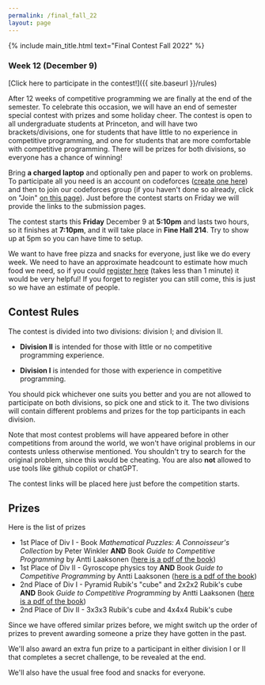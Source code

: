 ```yaml
---
permalink: /final_fall_22
layout: page
---
```


{% include main_title.html text="Final Contest Fall 2022" %}

### Week 12 (December 9)

<span class="badge text-bg-success fs-3">[Click here to participate in the contest!]({{ site.baseurl }}/rules)</span>

After 12 weeks of competitive programming we are finally at the end of
the semester. To celebrate this occasion, we will have an end of
semester special contest with prizes and some holiday cheer. The
contest is open to all undergraduate students at Princeton, and will
have two brackets/divisions, one for students that have little to no
experience in competitive programming, and one for students that are
more comfortable with competitive programming. There will be prizes
for both divisions, so everyone has a chance of winning!

Bring **a charged laptop** and optionally pen and paper to work on
problems. To participate all you need is an account on codeforces
([create one here](https://codeforces.com)) and then to join our
codeforces group (if you haven't done so already, click on "Join" [on
this page](https://codeforces.com/group/hNnRWqFua0/contests)). Just
before the contest starts on Friday we will provide the links to the
submission pages.

The contest starts this **Friday** December 9 at **5:10pm** and lasts
two hours, so it finishes at **7:10pm**, and it will take place in
**Fine Hall 214**. Try to show up at 5pm so you can have time to
setup.

We want to have free pizza and snacks for everyone, just like we do
every week. We need to have an approximate headcount to estimate
how much food we need, so if you could [register
here](https://forms.gle/U13UQextVdcAyotE8) (takes less than 1 minute)
it would be very helpful! If you forget to register you can still
come, this is just so we have an estimate of people.

## Contest Rules

The contest is divided into two divisions: division I; and division
II.

 * **Division II** is intended for those with little or no
   competitive programming experience.

 * **Division I** is intended for those with experience in
     competitive programming.

You should pick whichever one suits you better and you are not allowed
to participate on both divisions, so pick one and stick to it. The two
divisions will contain different problems and prizes for the top
participants in each division.

Note that most contest problems will have appeared before in other
competitions from around the world, we won't have original problems in
our contests unless otherwise mentioned. You shouldn't try to search
for the original problem, since this would be cheating. You are also
**not** allowed to use tools like github copilot or chatGPT.

The contest links will be placed here just before the competition
starts.

## Prizes

Here is the list of prizes

 * 1st Place of Div I - Book *Mathematical Puzzles: A Connoisseur's Collection* by Peter Winkler **AND** Book *Guide to Competitive Programming* by Antti Laaksonen ([here is a pdf of the book](https://duoblogger.github.io/assets/pdf/memonvyftw/guide-t-cp.pdf))
 * 1st Place of Div II - Gyroscope physics toy **AND** Book *Guide to Competitive Programming* by Antti Laaksonen ([here is a pdf of the book](https://duoblogger.github.io/assets/pdf/memonvyftw/guide-t-cp.pdf))
 * 2nd Place of Div I - Pyramid Rubik's "cube" and 2x2x2 Rubik's cube **AND** Book *Guide to Competitive Programming* by Antti Laaksonen ([here is a pdf of the book](https://duoblogger.github.io/assets/pdf/memonvyftw/guide-t-cp.pdf))
 * 2nd Place of Div II - 3x3x3 Rubik's cube and 4x4x4 Rubik's cube

Since we have offered similar prizes before, we might switch up the order of prizes to prevent awarding someone a prize they have gotten in the past.

We'll also award an extra fun prize to a participant in either division I
or II that completes a secret challenge, to be revealed at the end.

We'll also have the usual free food and snacks for everyone.